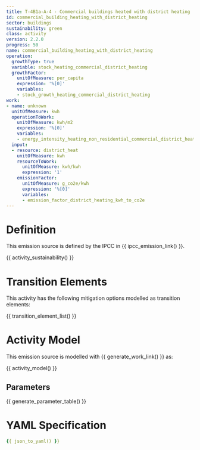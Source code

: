 ```yaml
---
title: T-4B1a-A-4 - Commercial buildings heated with district heating
id: commercial_building_heating_with_district_heating
sector: buildings
sustainability: green
class: activity
version: 2.2.0
progress: 50
name: commercial_building_heating_with_district_heating
operation:
  growthType: true
  variable: stock_heating_commercial_district_heating
  growthFactor:
    unitOfMeasure: per_capita
    expression: '%[0]'
    variables:
    - stock_growth_heating_commercial_district_heating
work:
- name: unknown
  unitOfMeasure: kwh
  operationToWork:
    unitOfMeasure: kwh/m2
    expression: '%[0]'
    variables:
    - energy_intensity_heating_non_residential_commercial_district_heating
  input:
  - resource: district_heat
    unitOfMeasure: kwh
    resourceToWork:
      unitOfMeasure: kwh/kwh
      expression: '1'
    emissionFactor:
      unitOfMeasure: g_co2e/kwh
      expression: '%[0]'
      variables:
      - emission_factor_district_heating_kwh_to_co2e
---
```

# Definition
This emission source is defined by the IPCC in {{ ipcc_emission_link() }}.


{{ activity_sustainability() }}

# Transition Elements

This activity has the following mitigation options modelled as transition elements:

{{ transition_element_list() }}

# Activity Model
This emission source is modelled with {{ generate_work_link() }} as:

{{ activity_model() }}

## Parameters

{{ generate_parameter_table() }}

# YAML Specification

```yaml
{{ json_to_yaml() }}
```